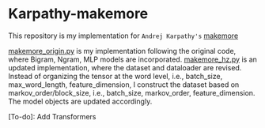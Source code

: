 # Karpathy-makemore
This repository is my implementation for `Andrej Karpathy's` [makemore](https://github.com/karpathy/makemore/blob/master/makemore.py)

[makemore_origin.py](https://github.com/Zhaohr1990/Karpathy-makemore/blob/main/makemore_origin.py) is my implementation following the original code, where Bigram, Ngram, MLP models are incorporated.
[makemore_hz.py](https://github.com/Zhaohr1990/Karpathy-makemore/blob/main/makemore_hz.py) is an updated implementation, where the dataset and dataloader are revised. Instead of organizing the tensor at the word level, i.e., batch_size, max_word_length, feature_dimension, I construct the dataset based on markov_order/block_size, i.e., batch_size, markov_order, feature_dimension. The model objects are updated accordingly. 

[To-do]: Add Transformers

